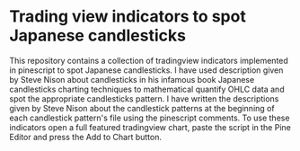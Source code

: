 # Trading view indicators to spot Japanese candlesticks 
This repository contains a collection of tradingview indicators
implemented in pinescript to spot Japanese candlesticks.
I have used description given by Steve Nison about candlesticks in his infamous book Japanese candlesticks charting techniques to
mathematical quantify OHLC data and spot the appropriate candlesticks pattern.
I have written the descriptions given by Steve Nison
about the candlestick patterns at the beginning of each candlestick pattern's file using the pinescript comments.
To use these indicators open a full featured tradingview chart, paste the script in the Pine Editor and press the Add to Chart button.



